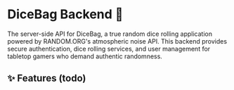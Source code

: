 # DiceBag Backend 🎲

The server-side API for DiceBag, a true random dice rolling application powered by RANDOM.ORG's atmospheric noise API. This backend provides secure authentication, dice rolling services, and user management for tabletop gamers who demand authentic randomness.

## ✨ Features (todo)